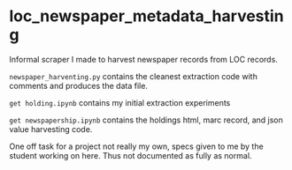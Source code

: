 # loc_newspaper_metadata_harvesting

Informal scraper I made to harvest newspaper records from LOC records.

`newspaper_harventing.py` contains the cleanest extraction code with comments and produces the data file.

`get holding.ipynb` contains my initial extraction experiments

`get newspapership.ipynb` contains the holdings html, marc record, and json value harvesting code.

One off task for a project not really my own, specs given to me by the student working on here.  Thus not documented as fully as normal.
